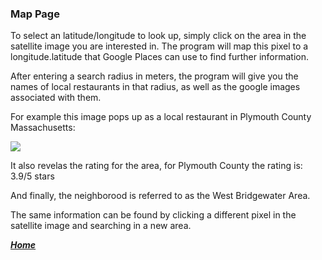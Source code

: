 ### Map Page
To select an latitude/longitude to look up, simply click on the area in the satellite image you are interested in. The program will map this pixel to a longitude.latitude that Google Places can use to find further information.

After entering a search radius in meters, the program will give you the names of local restaurants in that radius, as well as the google images associated with them. 

For example this image pops up as a local restaurant in Plymouth County Massachusetts:

![]({{loc.png"|SoftDesFinalProject/docs/loc.png}})

It also revelas the rating for the area, for Plymouth County the rating is: 3.9/5 stars

And finally, the neighborood is referred to as the West Bridgewater Area. 

The same information can be found by clicking a different pixel in the satellite image and searching in a new area. 

[***Home***](https://rickyroze.github.io/SoftDesFinalProject/)
